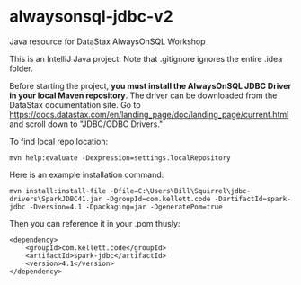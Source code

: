 # alwaysonsql-jdbc-v2
Java resource for DataStax AlwaysOnSQL Workshop

This is an IntelliJ Java project.  Note that .gitignore ignores the entire .idea folder. 

Before starting the project, **you must install the AlwaysOnSQL JDBC Driver in your local Maven repository**. The driver can be downloaded from the DataStax documentation site. Go to https://docs.datastax.com/en/landing_page/doc/landing_page/current.html and scroll down to "JDBC/ODBC Drivers."

To find local repo location: 

```
mvn help:evaluate -Dexpression=settings.localRepository 
```

Here is an example installation command:

```
mvn install:install-file -Dfile=C:\Users\Bill\Squirrel\jdbc-drivers\SparkJDBC41.jar -DgroupId=com.kellett.code -DartifactId=spark-jdbc -Dversion=4.1 -Dpackaging=jar -DgeneratePom=true
```
		
Then you can reference it in your .pom thusly:

```
<dependency>
	<groupId>com.kellett.code</groupId>
	<artifactId>spark-jdbc</artifactId>
	<version>4.1</version>
</dependency>
```
